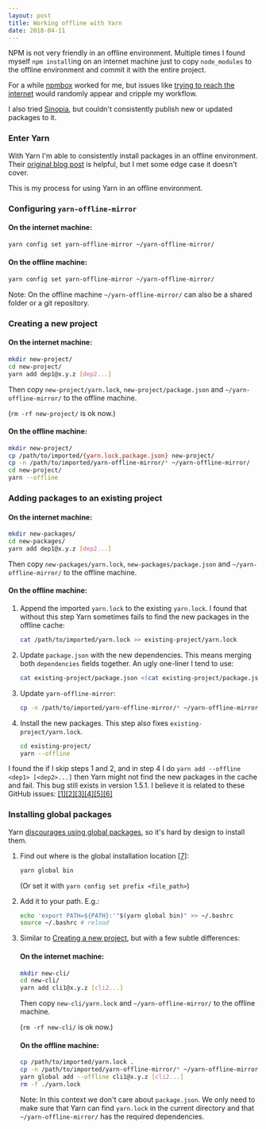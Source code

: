 ```yaml
---
layout: post
title: Working offline with Yarn
date: 2018-04-11
---
```


NPM is not very friendly in an offline environment. Multiple times I found myself `npm install`ing on an internet machine just to copy `node_modules` to the offline environment and commit it with the entire project.

For a while [npmbox][npmbox-link] worked for me, but issues like [trying to reach the internet][unnpmbox-issue] would randomly appear and cripple my workflow.

I also tried [Sinopia][sinopia-docker-link], but couldn't consistently publish new or updated packages to it.

### Enter Yarn

With Yarn I'm able to consistently install packages in an offline environment. Their [original blog post][yarn-original-blogpost] is helpful, but I met some edge case it doesn't cover.

This is my process for using Yarn in an offline environment.

### Configuring `yarn-offline-mirror`

#### On the internet machine:

```bash
yarn config set yarn-offline-mirror ~/yarn-offline-mirror/
```

#### On the offline machine:

```bash
yarn config set yarn-offline-mirror ~/yarn-offline-mirror/
```

Note: On the offline machine `~/yarn-offline-mirror/` can also be a shared folder or a git repository.

### Creating a new project

#### On the internet machine:

```bash
mkdir new-project/
cd new-project/
yarn add dep1@x.y.z [dep2...]
```

Then copy `new-project/yarn.lock`, `new-project/package.json` and `~/yarn-offline-mirror/` to the offline machine.

(`rm -rf new-project/` is ok now.)

#### On the offline machine:

```bash
mkdir new-project/
cp /path/to/imported/{yarn.lock,package.json} new-project/
cp -n /path/to/imported/yarn-offline-mirror/* ~/yarn-offline-mirror/
cd new-project/
yarn --offline
```

### Adding packages to an existing project

#### On the internet machine:

```bash
mkdir new-packages/
cd new-packages/
yarn add dep1@x.y.z [dep2...]
```

Then copy `new-packages/yarn.lock`, `new-packages/package.json` and `~/yarn-offline-mirror/` to the offline machine.

#### On the offline machine:

1.  Append the imported `yarn.lock` to the existing `yarn.lock`. I found that without this step Yarn sometimes fails to find the new packages in the offline cache:

    ```bash
    cat /path/to/imported/yarn.lock >> existing-project/yarn.lock
    ```

2.  Update `package.json` with the new dependencies. This means merging both `dependencies` fields together. An ugly one-liner I tend to use:

    ```bash
    cat existing-project/package.json <(cat existing-project/package.json /path/to/imported/package.json | jq '.dependencies' | jq -s 'add | {dependencies: .}') | jq -s add | sponge existing-project/package.json
    ```

3.  Update `yarn-offline-mirror`:

    ```bash
    cp -n /path/to/imported/yarn-offline-mirror/* ~/yarn-offline-mirror/
    ```

4.  Install the new packages. This step also fixes `existing-project/yarn.lock`.

    ```bash
    cd existing-project/
    yarn --offline
    ```

I found the if I skip steps 1 and 2, and in step 4 I do `yarn add --offline <dep1> [<dep2>...]` then Yarn might not find the new packages in the cache and fail. This bug still exists in version 1.5.1. I believe it is related to these GitHub issues: [[1]][yarn-offline-issue-1][[2]][yarn-offline-issue-2][[3]][yarn-offline-issue-3][[4]][yarn-offline-issue-4][[5]][yarn-offline-issue-5][[6]][yarn-offline-issue-6]

### Installing global packages

Yarn [discourages using global packages][yarn-no-global], so it's hard by design to install them.

1.  Find out where is the global installation location [[7]][yarn-global-location]:

    ```bash
    yarn global bin
    ```

    (Or set it with `yarn config set prefix <file_path>`)

2.  Add it to your path. E.g.:

    ```bash
    echo 'export PATH=${PATH}:'"$(yarn global bin)" >> ~/.bashrc
    source ~/.bashrc # reload
    ```

3.  Similar to [Creating a new project](#creating-a-new-project), but with a few subtle differences:

    #### On the internet machine:

    ```bash
    mkdir new-cli/
    cd new-cli/
    yarn add cli1@x.y.z [cli2...]
    ```

    Then copy `new-cli/yarn.lock` and `~/yarn-offline-mirror/` to the offline machine.

    (`rm -rf new-cli/` is ok now.)

    #### On the offline machine:

    ```bash
    cp /path/to/imported/yarn.lock .
    cp -n /path/to/imported/yarn-offline-mirror/* ~/yarn-offline-mirror/
    yarn global add --offline cli1@x.y.z [cli2...]
    rm -f ./yarn.lock
    ```

    Note: In this context we don't care about `package.json`. We only need to make sure that Yarn can find `yarn.lock` in the current directory and that `~/yarn-offline-mirror/` has the required dependencies.

[npmbox-link]: https://github.com/arei/npmbox
[unnpmbox-issue]: https://github.com/arei/npmbox/issues/61
[yarn-original-blogpost]: https://yarnpkg.com/blog/2016/11/24/offline-mirror/
[yarn-offline-issue-1]: https://github.com/yarnpkg/yarn/issues/5454
[yarn-offline-issue-2]: https://github.com/yarnpkg/yarn/issues/5339
[yarn-offline-issue-3]: https://github.com/yarnpkg/yarn/issues/731
[yarn-offline-issue-4]: https://github.com/yarnpkg/yarn/issues/4909
[yarn-offline-issue-5]: https://github.com/yarnpkg/yarn/issues/4266
[yarn-offline-issue-6]: https://github.com/yarnpkg/yarn/issues/4899
[yarn-no-global]: https://stackoverflow.com/a/43901681
[yarn-global-location]: https://yarnpkg.com/lang/en/docs/cli/global/#defining-install-location
[sinopia-docker-link]: https://hub.docker.com/r/keyvanfatehi/sinopia/
